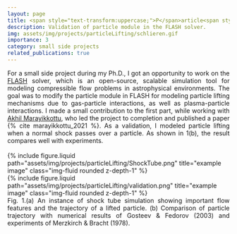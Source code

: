 ```yaml
---
layout: page
title: <span style="text-transform:uppercase;">P</span>article<span style="text-transform:uppercase;">-G</span>as <span style="text-transform:uppercase;">I</span>nteractions using <span style="text-transform:uppercase;">FLASH</span>
description: Validation of particle module in the FLASH solver.
img: assets/img/projects/particleLifting/schlieren.gif
importance: 3
category: small side projects
related_publications: true
---
```


<div align="justify">
For a small side project during my Ph.D., I got an opportunity to work on the <a href="https://flash.rochester.edu/site/flashcode/">FLASH</a> solver, which is an open-source, scalable simulation tool for modeling compressible flow problems in astrophysical environments. 
The goal was to modify the particle module in FLASH for modeling particle lifting mechanisms due to gas-particle interactions, as well as plasma-particle interactions.
I made a small contribution to the first part, while working with <a href="https://www.akhilmarayikkottu.com/">Akhil Marayikkottu</a>, who led the project to completion and published a paper {% cite marayikkottu_2021 %}.
As a validation, I modeled particle lifting when a normal shock passes over a particle. 
As shown in 1(b), the result compares well with experiments.
</div>
<br>

<div class="row">
    <div class="col-sm-7 mt-2 mt-md-0"> <!-- Assign col-sm-8 to make the first figure larger -->
        {% include figure.liquid path="assets/img/projects/particleLifting/ShockTube.png" title="example image" class="img-fluid rounded z-depth-1" %}
    </div>
    <div class="col-sm-5 mt-3 mt-md-0">
        {% include figure.liquid path="assets/img/projects/particleLifting/validation.png" title="example image" class="img-fluid rounded z-depth-1" %}
    </div>
</div>
<div class="caption">
<div align="justify">
Fig. 1.(a) An instance of shock tube simulation showing important flow features and the trajectory of a lifted particle. (b) Comparison of particle trajectory with numerical results of Gosteev & Fedorov (2003) and experiments of Merzkirch & Bracht (1978).
</div></div>
